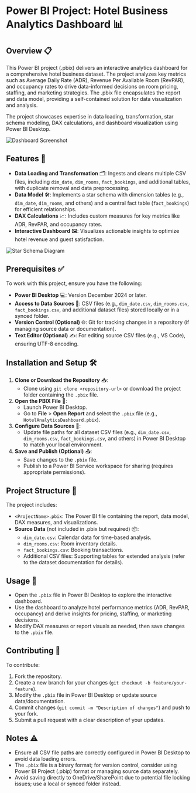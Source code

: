 # Power BI Project: Hotel Business Analytics Dashboard 📊

## Overview 📋
This Power BI project (.pbix) delivers an interactive analytics dashboard for a comprehensive hotel business dataset. The project analyzes key metrics such as Average Daily Rate (ADR), Revenue Per Available Room (RevPAR), and occupancy rates to drive data-informed decisions on room pricing, staffing, and marketing strategies. The .pbix file encapsulates the report and data model, providing a self-contained solution for data visualization and analysis.

The project showcases expertise in data loading, transformation, star schema modeling, DAX calculations, and dashboard visualization using Power BI Desktop.

![Dashboard Screenshot](https://github.com/Wuodmadam/Hotel-dashboard-with-power-BI/blob/master/bi%20dashboard.png)

## Features 🚀
- **Data Loading and Transformation** 🗂️: Ingests and cleans multiple CSV files, including `dim_date`, `dim_rooms`, `fact_bookings`, and additional tables, with duplicate removal and data preprocessing.
- **Data Model** 🛠️: Implements a star schema with dimension tables (e.g., `dim_date`, `dim_rooms`, and others) and a central fact table (`fact_bookings`) for efficient relationships.
- **DAX Calculations** 📈: Includes custom measures for key metrics like ADR, RevPAR, and occupancy rates.
- **Interactive Dashboard** 🖼️: Visualizes actionable insights to optimize hotel revenue and guest satisfaction.

![Star Schema Diagram](https://github.com/Wuodmadam/Hotel-dashboard-with-power-BI/blob/master/relationships.PNG)

## Prerequisites ✅
To work with this project, ensure you have the following:
- **Power BI Desktop** 💻: Version December 2024 or later.
- **Access to Data Sources** 📂: CSV files (e.g., `dim_date.csv`, `dim_rooms.csv`, `fact_bookings.csv`, and additional dataset files) stored locally or in a synced folder.
- **Version Control (Optional)** 🌐: Git for tracking changes in a repository (if managing source data or documentation).
- **Text Editor (Optional)** ✍️: For editing source CSV files (e.g., VS Code), ensuring UTF-8 encoding.

## Installation and Setup 🛠️
1. **Clone or Download the Repository** 📥:
   - Clone using `git clone <repository-url>` or download the project folder containing the `.pbix` file.
2. **Open the PBIX File** 📄:
   - Launch Power BI Desktop.
   - Go to **File** > **Open Report** and select the `.pbix` file (e.g., `HotelAnalyticsDashboard.pbix`).
3. **Configure Data Sources** 🔗:
   - Update file paths for all dataset CSV files (e.g., `dim_date.csv`, `dim_rooms.csv`, `fact_bookings.csv`, and others) in Power BI Desktop to match your local environment.
4. **Save and Publish (Optional)** 📤:
   - Save changes to the `.pbix` file.
   - Publish to a Power BI Service workspace for sharing (requires appropriate permissions).

## Project Structure 📁
The project includes:
- `<ProjectName>.pbix`: The Power BI file containing the report, data model, DAX measures, and visualizations.
- **Source Data** (not included in .pbix but required) 📦:
  - `dim_date.csv`: Calendar data for time-based analysis.
  - `dim_rooms.csv`: Room inventory details.
  - `fact_bookings.csv`: Booking transactions.
  - Additional CSV files: Supporting tables for extended analysis (refer to the dataset documentation for details).

## Usage 🎯
- Open the `.pbix` file in Power BI Desktop to explore the interactive dashboard.
- Use the dashboard to analyze hotel performance metrics (ADR, RevPAR, occupancy) and derive insights for pricing, staffing, or marketing decisions.
- Modify DAX measures or report visuals as needed, then save changes to the `.pbix` file.

## Contributing 🤝
To contribute:
1. Fork the repository.
2. Create a new branch for your changes (`git checkout -b feature/your-feature`).
3. Modify the `.pbix` file in Power BI Desktop or update source data/documentation.
4. Commit changes (`git commit -m "Description of changes"`) and push to your fork.
5. Submit a pull request with a clear description of your updates.

## Notes ⚠️
- Ensure all CSV file paths are correctly configured in Power BI Desktop to avoid data loading errors.
- The `.pbix` file is a binary format; for version control, consider using Power BI Project (.pbip) format or managing source data separately.
- Avoid saving directly to OneDrive/SharePoint due to potential file locking issues; use a local or synced folder instead.

